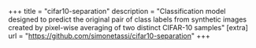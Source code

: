 +++
title = "cifar10-separation"
    description = "Classification model designed to predict the original pair of class labels from synthetic images created by pixel-wise averaging of two distinct CIFAR-10 samples" 
[extra]
url = "https://github.com/simonetassi/cifar10-separation"
+++
